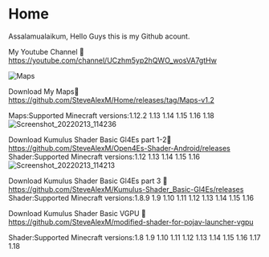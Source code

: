 # Home
Assalamualaikum, Hello Guys this is my Github acount.

My Youtube Channel 🔽
https://youtube.com/channel/UCzhm5yp2hQWO_wosVA7gtHw

![Maps](https://user-images.githubusercontent.com/83632207/153738800-e4ad34cc-be73-4b67-8a00-63ed040acc43.jpg)

Download My Maps🔽
https://github.com/SteveAlexM/Home/releases/tag/Maps-v1.2

Maps:Supported Minecraft versions:1.12.2 1.13 1.14 1.15 1.16 1.18
![Screenshot_20220213_114236](https://user-images.githubusercontent.com/83632207/153739003-1fa57011-b2b8-4c1d-96eb-e09e1f1a6e5a.jpg)

Download Kumulus Shader Basic Gl4Es part 1-2🔽
https://github.com/SteveAlexM/Open4Es-Shader-Android/releases
Shader:Supported Minecraft versions:1.12 1.13 1.14 1.15 1.16
![Screenshot_20220213_114213](https://user-images.githubusercontent.com/83632207/153739048-6a085417-6144-4454-9dc3-4504006f4495.jpg)

Download Kumulus Shader Basic Gl4Es part 3 🔽
https://github.com/SteveAlexM/Kumulus-Shader_Basic-Gl4Es/releases
Shader:Supported Minecraft versions:1.8.9 1.9 1.10 1.11 1.12 1.13 1.14 1.15 1.16

Download Kumulus Shader Basic VGPU 🔽
https://github.com/SteveAlexM/modified-shader-for-pojav-launcher-vgpu

Shader:Supported Minecraft versions:1.8 1.9 1.10 1.11 1.12 1.13 1.14 1.15 1.16 1.17 1.18

